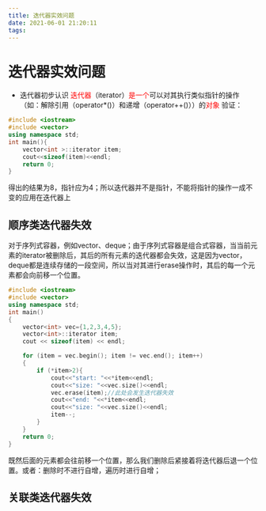 ```yaml
---
title: 迭代器实效问题
date: 2021-06-01 21:20:11
tags:
---
```

# 迭代器实效问题

* 迭代器初步认识
  <font color=#FF0000 >迭代器</font>（iterator）<font color=#FF0000 >是一个</font>可以对其执行类似指针的操作（如：解除引用（operator*()）和递增（operator++()））的<font color=#FF0000 >对象</font>
验证：
```cpp
#include <iostream>
#include <vector>
using namespace std;
int main(){
    vector<int >::iterator item;
    cout<<sizeof(item)<<endl;
    return 0;
}
```
得出的结果为8，指针应为4；所以迭代器并不是指针，不能将指针的操作一成不变的应用在迭代器上


## 顺序类迭代器失效
对于序列式容器，例如vector、deque；由于序列式容器是组合式容器，当当前元素的iterator被删除后，其后的所有元素的迭代器都会失效，这是因为vector，deque都是连续存储的一段空间，所以当对其进行erase操作时，其后的每一个元素都会向前移一个位置。
```c++
#include <iostream>
#include <vector>
using namespace std;
int main()
{
    vector<int> vec={1,2,3,4,5};
    vector<int>::iterator item;
    cout << sizeof(item) << endl;

    for (item = vec.begin(); item != vec.end(); item++)
    {
        if (*item>2){
            cout<<"start: "<<*item<<endl;
            cout<<"size: "<<vec.size()<<endl;
            vec.erase(item);//此处会发生迭代器失效
            cout<<"end: "<<*item<<endl;
            cout<<"size: "<<vec.size()<<endl;
            item--;
        }
    }
    return 0;
}
```
既然后面的元素都会往前移一个位置，那么我们删除后紧接着将迭代器后退一个位置。或者：删除时不进行自增，遍历时进行自增；

## 关联类迭代器失效